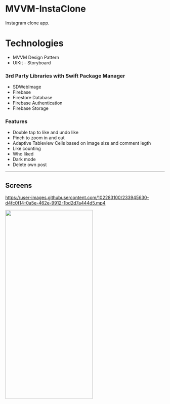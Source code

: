 # MVVM-InstaClone

Instagram clone app. 

# Technologies  

* MVVM Design Pattern  
* UIKit - Storyboard
    
### 3rd Party Libraries with Swift Package Manager
* SDWebImage   
* Firebase 
* Firestore Database
* Firebase Authentication
* Firebase Storage
     
### Features
* Double tap to like and undo like
* Pinch to zoom in and out 
* Adaptive Tableview Cells based on image size and comment legth
* Like counting
* Who liked
* Dark mode
* Delete own post
   

---

## Screens
https://user-images.githubusercontent.com/102283100/233945630-d4fc0f14-0a5e-462e-9912-1bd2d7a444d5.mp4 

 <img src=https://github.com/halil851/MVVM-InstaClone/blob/main/InstaClone/Media/Zoom%20in.mov width="276" height="597"> 

